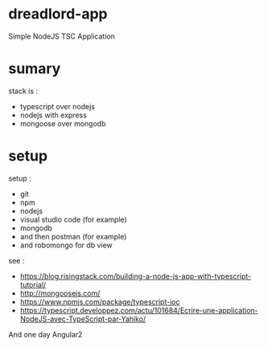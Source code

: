 # dreadlord-app
Simple NodeJS TSC Application

# sumary
stack is :
- typescript over nodejs
- nodejs with express
- mongoose over mongodb

# setup
setup :
- git
- npm
- nodejs
- visual studio code (for example)
- mongodb
- and then postman (for example)
- and robomongo for db view

see :
- https://blog.risingstack.com/building-a-node-js-app-with-typescript-tutorial/
- http://mongoosejs.com/
- https://www.npmjs.com/package/typescript-ioc
- https://typescript.developpez.com/actu/101684/Ecrire-une-application-NodeJS-avec-TypeScript-par-Yahiko/

And one day Angular2
